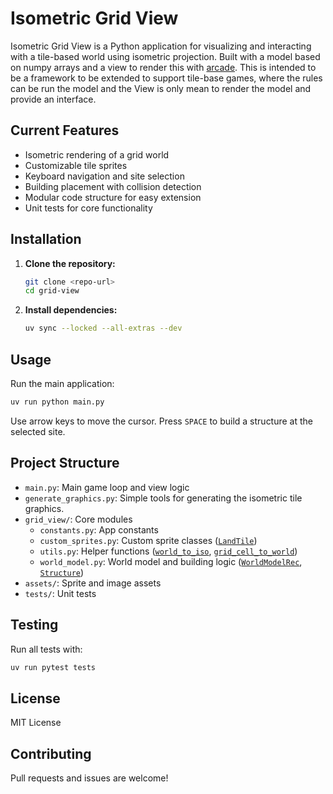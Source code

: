 # Isometric Grid View

Isometric Grid View is a Python application for visualizing and interacting with a tile-based world using isometric projection. Built with a model based on numpy arrays and a view to render this with [arcade](https://api.arcade.academy/en/latest/). This is intended to be a framework to be extended to support tile-base games, where the rules can be run the model and the View is only mean to render the model and provide an interface. 

## Current Features

- Isometric rendering of a grid world
- Customizable tile sprites
- Keyboard navigation and site selection
- Building placement with collision detection
- Modular code structure for easy extension
- Unit tests for core functionality

## Installation

1. **Clone the repository:**
   ```sh
   git clone <repo-url>
   cd grid-view
   ```

2. **Install dependencies:**
   ```sh
   uv sync --locked --all-extras --dev
   ```

## Usage

Run the main application:

```sh
uv run python main.py
```

Use arrow keys to move the cursor. Press `SPACE` to build a structure at the selected site.

## Project Structure

- `main.py`: Main game loop and view logic
- `generate_graphics.py`: Simple tools for generating the isometric tile graphics.
- `grid_view/`: Core modules
  - `constants.py`: App constants
  - `custom_sprites.py`: Custom sprite classes ([`LandTile`](grid_view/custom_sprites.py))
  - `utils.py`: Helper functions ([`world_to_iso`](grid_view/utils.py), [`grid_cell_to_world`](grid_view/utils.py))
  - `world_model.py`: World model and building logic ([`WorldModelRec`](grid_view/world_model.py), [`Structure`](grid_view/world_model.py))
- `assets/`: Sprite and image assets
- `tests/`: Unit tests

## Testing

Run all tests with:

```sh
uv run pytest tests
```

## License

MIT License

## Contributing

Pull requests and issues are welcome!